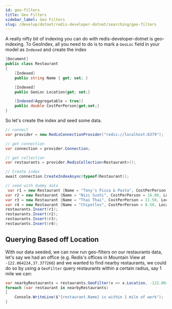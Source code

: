 ```yaml
---
id: geo-filters
title: Geo Filters
sidebar_label: Geo Filters
slug: /develop/dotnet/redis-developer-dotnet/searching/geo-filters
---
```


A really nifty bit of indexing you can do with redis-developer-dotnet is geo-indexing. To GeoIndex, all you need to do is to mark a `GeoLoc` field in your model as `Indexed` and create the index 

```csharp
[Document]
public class Restaurant
{
    [Indexed]
    public string Name { get; set; }

    [Indexed]
    public GeoLoc Location{get; set;}

    [Indexed(Aggregatable = true)]
    public double CostPerPerson{get;set;}
}
```

So let's create the index and seed some data.

```csharp
// connect
var provider = new RedisConnectionProvider("redis://localhost:6379");

// get connection
var connection = provider.Connection;

// get collection
var restaurants = provider.RedisCollection<Restaurant>();

// Create index
await connection.CreateIndexAsync(typeof(Restaurant));

// seed with dummy data
 var r1 = new Restaurant {Name = "Tony's Pizza & Pasta", CostPerPerson = 12.00, Location = new (-122.076751,37.369929)};
var r2 = new Restaurant {Name = "Nizi Sushi", CostPerPerson = 16.00, Location = new (-122.057360,37.371207)};
var r3 = new Restaurant {Name = "Thai Thai", CostPerPerson = 11.50, Location = new (-122.04382,37.38)};
var r4 = new Restaurant {Name = "Chipotles", CostPerPerson = 8.50, Location = new (-122.0524,37.359719 )};
restaurants.Insert(r1);
restaurants.Insert(r2);
restaurants.Insert(r3);
restaurants.Insert(r4);
```

## Querying Based off Location

With our data seeded, we can now run geo-filters on our restaurants data, let's say we had an office (e.g. Redis's offices in Mountain View at `-122.064224,37.377266`) and we wanted to find nearby restaurants, we could do so by using a `GeoFilter` query restaurants within a certain radius, say 1 mile we can:

```csharp
var nearbyRestaurants = restaurants.GeoFilter(x => x.Location, -122.064224, 37.377266, 5, GeoLocDistanceUnit.Miles);
foreach (var restaurant in nearbyRestaurants)
{
    Console.WriteLine($"{restaurant.Name} is within 1 mile of work");
}
```
